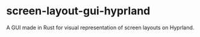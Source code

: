 # screen-layout-gui-hyprland
A GUI made in Rust for visual representation of screen layouts on Hyprland.
